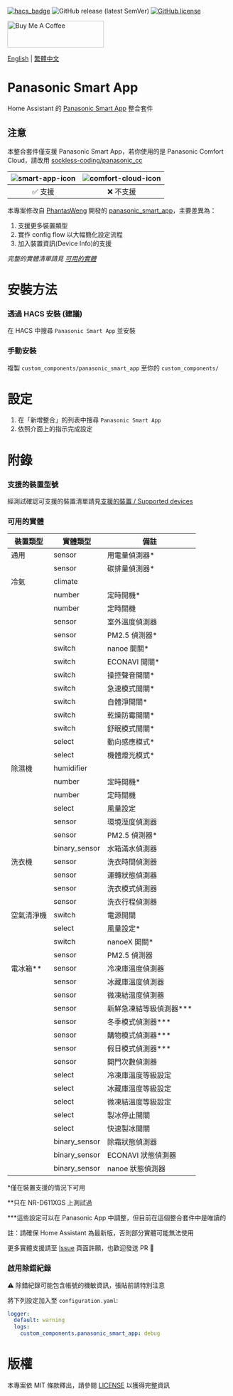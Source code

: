 [![hacs_badge](https://img.shields.io/badge/HACS-Default-orange.svg?style=for-the-badge)](https://github.com/custom-components/hacs)
![GitHub release (latest SemVer)](https://img.shields.io/github/v/release/osk2/panasonic_smart_app?style=for-the-badge)
[![GitHub license](https://img.shields.io/github/license/osk2/panasonic_smart_app?style=for-the-badge)](https://github.com/osk2/panasonic_smart_app/blob/master/LICENSE)

<a href="https://www.buymeacoffee.com/osk2" target="_blank"><img src="https://cdn.buymeacoffee.com/buttons/v2/default-yellow.png" alt="Buy Me A Coffee" style="height: 60px !important;width: 217px !important;" ></a>

[English](README.md) | [繁體中文](README-zh.md)

# Panasonic Smart App

Home Assistant 的 [Panasonic Smart App](https://play.google.com/store/apps/details?id=com.panasonic.smart&hl=zh_TW&gl=US) 整合套件

## 注意

本整合套件僅支援 Panasonic Smart App，若你使用的是 Panasonic Comfort Cloud，請改用 [sockless-coding/panasonic_cc](https://github.com/sockless-coding/panasonic_cc)

| ![smart-app-icon](https://raw.githubusercontent.com/osk2/panasonic_smart_app/master/assets/smart-app-icon.png) | ![comfort-cloud-icon](https://raw.githubusercontent.com/osk2/panasonic_smart_app/master/assets/comfort-cloud-icon.png) |
| :------------------------------------------------------------------------------------------------------------: | :--------------------------------------------------------------------------------------------------------------------: |
|                                                    ✅ 支援                                                     |                                                       ❌ 不支援                                                        |

本專案修改自 [PhantasWeng](https://github.com/PhantasWeng/) 開發的 [panasonic_smart_app](https://github.com/PhantasWeng/panasonic_smart_app)，主要差異為：

1. 支援更多裝置類型
2. 實作 config flow 以大幅簡化設定流程
3. 加入裝置資訊(Device Info)的支援

_完整的實體清單請見 [可用的實體](#可用的實體)_

# 安裝方法

### 透過 HACS 安裝 (建議)

在 HACS 中搜尋 `Panasonic Smart App` 並安裝

### 手動安裝

複製 `custom_components/panasonic_smart_app` 至你的 `custom_components/`

# 設定

1. 在「新增整合」的列表中搜尋 `Panasonic Smart App`
2. 依照介面上的指示完成設定

# 附錄

### 支援的裝置型號

經測試確認可支援的裝置清單請見[支援的裝置 / Supported devices](https://github.com/osk2/panasonic_smart_app/discussions/42)

### 可用的實體

| 裝置類型   | 實體類型      | 備註                       |
| ---------- | ------------- | -------------------------- |
| 通用       | sensor        | 用電量偵測器\*             |
|            | sensor        | 碳排量偵測器\*             |
| 冷氣       | climate       |                            |
|            | number        | 定時開機\*                 |
|            | number        | 定時關機                   |
|            | sensor        | 室外溫度偵測器             |
|            | sensor        | PM2.5 偵測器\*             |
|            | switch        | nanoe 開關\*               |
|            | switch        | ECONAVI 開關\*             |
|            | switch        | 操控聲音開關\*             |
|            | switch        | 急速模式開關\*             |
|            | switch        | 自體淨開關\*               |
|            | switch        | 乾燥防霉開關\*             |
|            | switch        | 舒眠模式開關\*             |
|            | select        | 動向感應模式\*             |
|            | select        | 機體燈光模式\*             |
| 除濕機     | humidifier    |                            |
|            | number        | 定時開機\*                 |
|            | number        | 定時關機                   |
|            | select        | 風量設定                   |
|            | sensor        | 環境溼度偵測器             |
|            | sensor        | PM2.5 偵測器\*             |
|            | binary_sensor | 水箱滿水偵測器             |
| 洗衣機     | sensor        | 洗衣時間偵測器             |
|            | sensor        | 運轉狀態偵測器             |
|            | sensor        | 洗衣模式偵測器             |
|            | sensor        | 洗衣行程偵測器             |
| 空氣清淨機 | switch        | 電源開關                   |
|            | select        | 風量設定\*                 |
|            | switch        | nanoeX 開關\*              |
|            | sensor        | PM2.5 偵測器               |
| 電冰箱\**  | sensor        | 冷凍庫溫度偵測器           |
|            | sensor        | 冰藏庫溫度偵測器           |
|            | sensor        | 微凍結溫度偵測器           |
|            | sensor        | 新鮮急凍結等級偵測器\*\*\* |
|            | sensor        | 冬季模式偵測器\*\*\*       |
|            | sensor        | 購物模式偵測器\*\*\*       |
|            | sensor        | 假日模式偵測器\*\*\*       |
|            | sensor        | 開門次數偵測器             |
|            | select        | 冷凍庫溫度等級設定         |
|            | select        | 冰藏庫溫度等級設定         |
|            | select        | 微凍結溫度等級設定         |
|            | select        | 製冰停止開關               |
|            | select        | 快速製冰開關               |
|            | binary_sensor | 除霜狀態偵測器             |
|            | binary_sensor | ECONAVI 狀態偵測器         |
|            | binary_sensor | nanoe 狀態偵測器           |

\*僅在裝置支援的情況下可用

\*\*只在 NR-D611XGS 上測試過

\*\*\*這些設定可以在 Panasonic App 中調整，但目前在這個整合套件中是唯讀的

註：請確保 Home Assistant 為最新版，否則部分實體可能無法使用

更多實體支援請至 [Issue](https://github.com/osk2/panasonic_smart_app/issues) 頁面許願，也歡迎發送 PR 💪

### 啟用除錯紀錄

⚠️ 除錯紀錄可能包含帳號的機敏資訊，張貼前請特別注意

將下列設定加入至 `configuration.yaml`:

```yaml
logger:
  default: warning
  logs:
    custom_components.panasonic_smart_app: debug
```

# 版權

本專案依 MIT 條款釋出，請參閱 [LICENSE](LICENSE) 以獲得完整資訊
